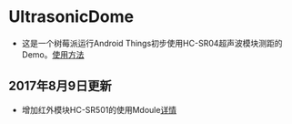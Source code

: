# UltrasonicDome  
- 这是一个树莓派运行Android Things初步使用HC-SR04超声波模块测距的Demo。[使用方法](http://www.jianshu.com/p/9a6b059e0d79)<br/>

2017年8月9日更新
---
- 增加红外模块HC-SR501的使用Mdoule[详情](http://www.jianshu.com/p/d86df57b57b8)

